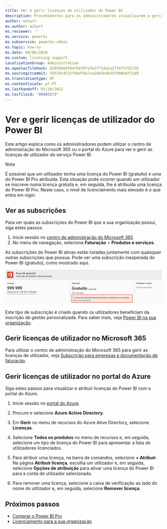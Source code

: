 ```yaml
---
title: Ver e gerir licenças de utilizador do Power BI
description: Procedimentos para os administradores visualizarem e gerirem as licenças de utilizador do Power BI nas organizações deles.
author: mihart
ms.author: mihart
ms.reviewer: ''
ms.service: powerbi
ms.subservice: powerbi-admin
ms.topic: how-to
ms.date: 04/08/2020
ms.custom: licensing support
LocalizationGroup: Administration
ms.openlocfilehash: 929540e0f04fb6f8fa7b3f71da2a2f34f5fd273b
ms.sourcegitcommit: fb529c4532fbbdfde7ce28e2b4b35f990e8f21d9
ms.translationtype: MT
ms.contentlocale: pt-PT
ms.lasthandoff: 01/30/2021
ms.locfileid: "99085573"
---
```

# <a name="view-and-manage-power-bi-user-licenses"></a>Ver e gerir licenças de utilizador do Power BI

Este artigo explica como os administradores podem utilizar o centro de administração do Microsoft 365 ou o portal do Azure para ver e gerir as licenças de utilizador do serviço Power BI.

> [!NOTE]
>
>É possível que um utilizador tenha uma licença do Power BI (gratuito) e uma do Power BI Pro atribuída. Esta situação pode ocorrer quando um utilizador se inscreve numa licença gratuita e, em seguida, lhe é atribuída uma licença do Power BI Pro. Neste caso, o nível de licenciamento mais elevado é o que entra em vigor.
>

## <a name="view-your-subscriptions"></a>Ver as subscrições

Para ver quais as subscrições do Power BI que a sua organização possui, siga estes passos.

1. Inicie sessão no [centro de administração do Microsoft 365](https://admin.microsoft.com).
2. No menu de navegação, selecione **Faturação** > **Produtos e serviços**.

As subscrições do Power BI ativas estão listadas juntamente com quaisquer outras subscrições que possua. Pode ver uma subscrição inesperada do Power BI (gratuito), como mostrado aqui.

  ![Captura de ecrã a mostrar a subscrição do Power B I com uma subscrição gratuita.](media/service-admin-manage-licenses/power-bi-free-user-activated.png)

Este tipo de subscrição é criado quando os utilizadores beneficiam da inscrição de gestão personalizada. Para saber mais, veja [Power BI na sua organização](/microsoft-365/admin/misc/power-bi-in-your-organization).

## <a name="manage-user-licenses-in-microsoft-365"></a>Gerir licenças de utilizador no Microsoft 365

Para utilizar o centro de administração do Microsoft 365 para gerir as licenças de utilizador, veja [Subscrição para empresas e documentação de faturação](/microsoft-365/commerce/).

## <a name="manage-user-licenses-in-azure-portal"></a>Gerir licenças de utilizador no portal do Azure

Siga estes passos para visualizar e atribuir licenças do Power BI com o portal do Azure.

1. Inicie sessão no [portal do Azure](https://portal.azure.com).

2. Procure e selecione **Azure Active Directory**.

3. Em **Gerir** no menu de recursos do Azure Ative Directory, selecione **Licenças**.

4. Selecione **Todos os produtos** no menu de recursos e, em seguida, selecione um tipo de licença do Power BI para apresentar a lista de utilizadores licenciados.

5. Para atribuir uma licença, na barra de comandos, selecione **+ Atribuir**. Na página **Atribuir licença**, escolha um utilizador e, em seguida, selecione **Opções de atribuição** para ativar uma licença do Power BI para a conta de utilizador selecionada.

6. Para remover uma licença, selecione a caixa de verificação ao lado do nome do utilizador e, em seguida, selecione **Remover licença**.

## <a name="next-steps"></a>Próximos passos

- [Comprar o Power BI Pro](service-admin-purchasing-power-bi-pro.md)
- [Licenciamento para a sua organização](service-admin-licensing-organization.md)